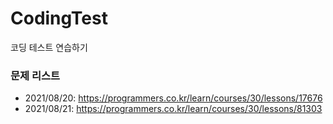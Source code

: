 # CodingTest
코딩 테스트 연습하기


### 문제 리스트
+ 2021/08/20: https://programmers.co.kr/learn/courses/30/lessons/17676
+ 2021/08/21: https://programmers.co.kr/learn/courses/30/lessons/81303
